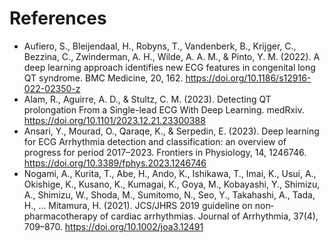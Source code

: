 
# References

* Aufiero, S., Bleijendaal, H., Robyns, T., Vandenberk, B., Krijger, C., Bezzina, C., Zwinderman, A. H., Wilde, A. A. M., &
Pinto, Y. M. (2022). A deep learning approach identifies new ECG features in congenital long QT syndrome. BMC Medicine,
20, 162. https://doi.org/10.1186/s12916-022-02350-z
* Alam, R., Aguirre, A. D., & Stultz, C. M. (2023). Detecting QT prolongation From a Single-lead ECG With Deep Learning.
medRxiv. https://doi.org/10.1101/2023.12.21.23300388
* Ansari, Y., Mourad, O., Qaraqe, K., & Serpedin, E. (2023). Deep learning for ECG Arrhythmia detection and classification: an overview of progress for period 2017–2023. Frontiers in Physiology, 14, 1246746. https://doi.org/10.3389/fphys.2023.1246746
* Nogami, A., Kurita, T., Abe, H., Ando, K., Ishikawa, T., Imai, K., Usui, A., Okishige, K., Kusano, K., Kumagai, K., Goya, M., Kobayashi, Y., Shimizu, A., Shimizu, W., Shoda, M., Sumitomo, N., Seo, Y., Takahashi, A., Tada, H., … Mitamura, H. (2021). JCS/JHRS 2019 guideline on non‐pharmacotherapy of cardiac arrhythmias. Journal of Arrhythmia, 37(4), 709–870. https://doi.org/10.1002/joa3.12491


